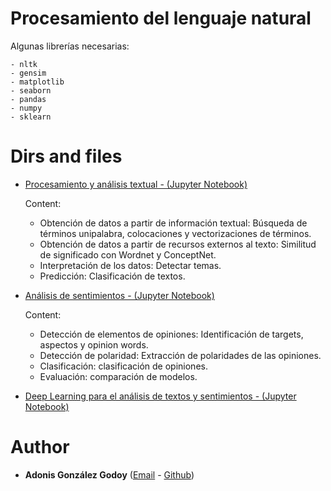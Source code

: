 # Procesamiento del lenguaje natural

Algunas librerías necesarias:

	- nltk
	- gensim
	- matplotlib
	- seaborn
	- pandas
	- numpy
	- sklearn
	
	
# Dirs and files

- [Procesamiento y análisis textual -  (Jupyter Notebook)](nbs/procesamiento.ipynb)

	Content:
	
    - Obtención de datos a partir de información textual: Búsqueda de términos unipalabra, colocaciones y vectorizaciones de términos.
    - Obtención de datos a partir de recursos externos al texto: Similitud de significado con Wordnet y ConceptNet.
    - Interpretación de los datos: Detectar temas.
    - Predicción: Clasificación de textos.
	
- [Análisis de sentimientos -  (Jupyter Notebook)](nbs/analysis_sent.ipynb)

	Content:
	
    - Detección de elementos de opiniones: Identificación de targets, aspectos y opinion words.
    - Detección de polaridad: Extracción de polaridades de las opiniones.
    - Clasificación: clasificación de opiniones.
    - Evaluación: comparación de modelos.
	
- [Deep Learning para el análisis de textos y sentimientos - (Jupyter Notebook)]()


# Author


* **Adonis González Godoy** ([Email](adions025@gmail.com) - [Github](https://github.com/adions025))